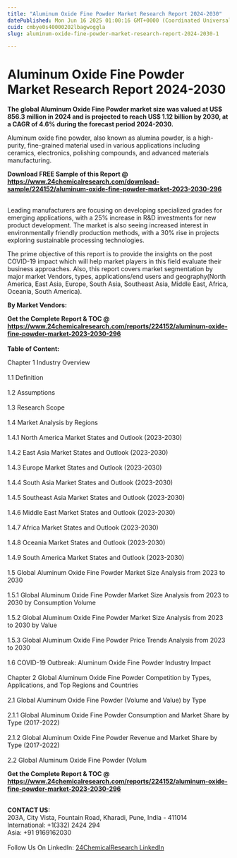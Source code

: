 ```yaml
---
title: "Aluminum Oxide Fine Powder Market Research Report 2024-2030"
datePublished: Mon Jun 16 2025 01:00:16 GMT+0000 (Coordinated Universal Time)
cuid: cmbye0s40000202lbagwoggla
slug: aluminum-oxide-fine-powder-market-research-report-2024-2030-1

---
```


# Aluminum Oxide Fine Powder Market Research Report 2024-2030

<p><strong>The global Aluminum Oxide Fine Powder market size was valued at US$ 856.3 million in 2024 and is projected to reach US$ 1.12 billion by 2030, at a CAGR of 4.6% during the forecast period 2024-2030.</strong></p><p>
</p><p>Aluminum oxide fine powder, also known as alumina powder, is a high-purity, fine-grained material used in various applications including ceramics, electronics, polishing compounds, and advanced materials manufacturing.</p><div><b>Download FREE Sample of this Report @ 
            <a href="https://www.24chemicalresearch.com/download-sample/224152/aluminum-oxide-fine-powder-market-2023-2030-296">
            https://www.24chemicalresearch.com/download-sample/224152/aluminum-oxide-fine-powder-market-2023-2030-296</a></b></div><br><p>
</p><p>Leading manufacturers are focusing on developing specialized grades for emerging applications, with a 25% increase in R&amp;D investments for new product development. The market is also seeing increased interest in environmentally friendly production methods, with a 30% rise in projects exploring sustainable processing technologies.</p><p>
</p><p>The prime objective of this report is to provide the insights on the post COVID-19 impact which will help market players in this field evaluate their business approaches. Also, this report covers market segmentation by major market Vendors, types, applications/end users and geography(North America, East Asia, Europe, South Asia, Southeast Asia, Middle East, Africa, Oceania, South America).</p><p>
</p><p>
<strong>By Market Vendors:</strong></p><p>
</p><p>
</p><p>
</p><p>
</p><p>
</p>

<div><b>Get the Complete Report & TOC @ 
            <a href="https://www.24chemicalresearch.com/reports/224152/aluminum-oxide-fine-powder-market-2023-2030-296">
            https://www.24chemicalresearch.com/reports/224152/aluminum-oxide-fine-powder-market-2023-2030-296</a></b></div><br>
            <b>Table of Content:</b><p>Chapter 1 Industry Overview<br />
<br>1.1 Definition<br />
<br>1.2 Assumptions<br />
<br>1.3 Research Scope<br />
<br>1.4 Market Analysis by Regions<br />
<br>1.4.1 North America Market States and Outlook (2023-2030)<br />
<br>1.4.2 East Asia Market States and Outlook (2023-2030)<br />
<br>1.4.3 Europe Market States and Outlook (2023-2030)<br />
<br>1.4.4 South Asia Market States and Outlook (2023-2030)<br />
<br>1.4.5 Southeast Asia Market States and Outlook (2023-2030)<br />
<br>1.4.6 Middle East Market States and Outlook (2023-2030)<br />
<br>1.4.7 Africa Market States and Outlook (2023-2030)<br />
<br>1.4.8 Oceania Market States and Outlook (2023-2030)<br />
<br>1.4.9 South America Market States and Outlook (2023-2030)<br />
<br>1.5 Global Aluminum Oxide Fine Powder Market Size Analysis from 2023 to 2030<br />
<br>1.5.1 Global Aluminum Oxide Fine Powder Market Size Analysis from 2023 to 2030 by Consumption Volume<br />
<br>1.5.2 Global Aluminum Oxide Fine Powder Market Size Analysis from 2023 to 2030 by Value<br />
<br>1.5.3 Global Aluminum Oxide Fine Powder Price Trends Analysis from 2023 to 2030<br />
<br>1.6 COVID-19 Outbreak: Aluminum Oxide Fine Powder Industry Impact<br />
<br>Chapter 2 Global Aluminum Oxide Fine Powder Competition by Types, Applications, and Top Regions and Countries<br />
<br>2.1 Global Aluminum Oxide Fine Powder (Volume and Value) by Type<br />
<br>2.1.1 Global Aluminum Oxide Fine Powder Consumption and Market Share by Type (2017-2022)<br />
<br>2.1.2 Global Aluminum Oxide Fine Powder Revenue and Market Share by Type (2017-2022)<br />
<br>2.2 Global Aluminum Oxide Fine Powder (Volum</p>

<div><b>Get the Complete Report & TOC @ 
            <a href="https://www.24chemicalresearch.com/reports/224152/aluminum-oxide-fine-powder-market-2023-2030-296">
            https://www.24chemicalresearch.com/reports/224152/aluminum-oxide-fine-powder-market-2023-2030-296</a></b></div><br>

<b>CONTACT US:</b><br>
            203A, City Vista, Fountain Road, Kharadi, Pune, India - 411014<br>
            International: +1(332) 2424 294<br>
            Asia: +91 9169162030 <br><br>
            Follow Us On LinkedIn: <a href="https://www.linkedin.com/company/24chemicalresearch/">24ChemicalResearch LinkedIn</a>